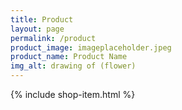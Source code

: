 ```yaml
---
title: Product
layout: page
permalink: /product
product_image: imageplaceholder.jpeg
product_name: Product Name
img_alt: drawing of (flower)
---
```

{% include shop-item.html %}
